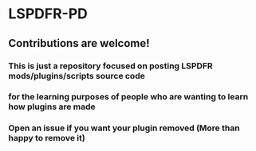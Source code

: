# LSPDFR-PD
## Contributions are welcome!
### This is just a repository focused on posting LSPDFR mods/plugins/scripts source code
### for the learning purposes of people who are wanting to learn how plugins are made
### Open an issue if you want your plugin removed (More than happy to remove it)
